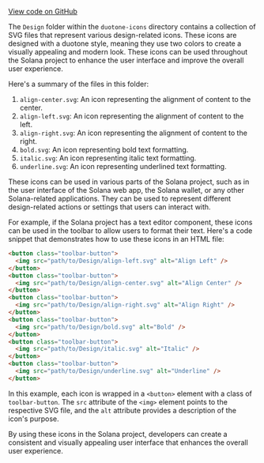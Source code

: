 
[View code on GitHub](https://github.com/solana-labs/solana/tree/master/na/docs/src/icons/duotone-icons/Design)

The `Design` folder within the `duotone-icons` directory contains a collection of SVG files that represent various design-related icons. These icons are designed with a duotone style, meaning they use two colors to create a visually appealing and modern look. These icons can be used throughout the Solana project to enhance the user interface and improve the overall user experience.

Here's a summary of the files in this folder:

1. `align-center.svg`: An icon representing the alignment of content to the center.
2. `align-left.svg`: An icon representing the alignment of content to the left.
3. `align-right.svg`: An icon representing the alignment of content to the right.
4. `bold.svg`: An icon representing bold text formatting.
5. `italic.svg`: An icon representing italic text formatting.
6. `underline.svg`: An icon representing underlined text formatting.

These icons can be used in various parts of the Solana project, such as in the user interface of the Solana web app, the Solana wallet, or any other Solana-related applications. They can be used to represent different design-related actions or settings that users can interact with.

For example, if the Solana project has a text editor component, these icons can be used in the toolbar to allow users to format their text. Here's a code snippet that demonstrates how to use these icons in an HTML file:

```html
<button class="toolbar-button">
  <img src="path/to/Design/align-left.svg" alt="Align Left" />
</button>
<button class="toolbar-button">
  <img src="path/to/Design/align-center.svg" alt="Align Center" />
</button>
<button class="toolbar-button">
  <img src="path/to/Design/align-right.svg" alt="Align Right" />
</button>
<button class="toolbar-button">
  <img src="path/to/Design/bold.svg" alt="Bold" />
</button>
<button class="toolbar-button">
  <img src="path/to/Design/italic.svg" alt="Italic" />
</button>
<button class="toolbar-button">
  <img src="path/to/Design/underline.svg" alt="Underline" />
</button>
```

In this example, each icon is wrapped in a `<button>` element with a class of `toolbar-button`. The `src` attribute of the `<img>` element points to the respective SVG file, and the `alt` attribute provides a description of the icon's purpose.

By using these icons in the Solana project, developers can create a consistent and visually appealing user interface that enhances the overall user experience.